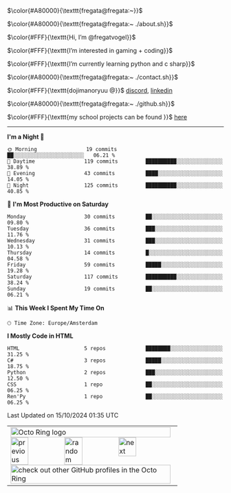$\color{#A80000}{\texttt{fregata@fregata:~}}$

$\color{#A80000}{\texttt{fregata@fregata:~ ./about.sh}}$

$\color{#FFF}{\texttt{Hi, I’m @fregatvogel}}$

$\color{#FFF}{\texttt{I’m interested in gaming + coding}}$

$\color{#FFF}{\texttt{I’m currently learning python and c sharp}}$

$\color{#A80000}{\texttt{fregata@fregata:~ ./contact.sh}}$ 

$\color{#FFF}{\texttt{dojimanoryuu @}}$ [discord](https://discord.com), [linkedin](https://www.linkedin.com/in/sonprakiki/)

$\color{#A80000}{\texttt{fregata@fregata:~ ./github.sh}}$

$\color{#FFF}{\texttt{my school projects can be found }}$ [here](https://github.com/0974201)

<!---
thunderedge/thunderedge is a ✨ special ✨ repository because its `README.md` (this file) appears on your GitHub profile.
You can click the Preview link to take a look at your changes.
--->
----
<!--START_SECTION:waka-->
**I'm a Night 🦉** 

```text
🌞 Morning                19 commits          ██░░░░░░░░░░░░░░░░░░░░░░░   06.21 % 
🌆 Daytime                119 commits         ██████████░░░░░░░░░░░░░░░   38.89 % 
🌃 Evening                43 commits          ████░░░░░░░░░░░░░░░░░░░░░   14.05 % 
🌙 Night                  125 commits         ██████████░░░░░░░░░░░░░░░   40.85 % 
```
📅 **I'm Most Productive on Saturday** 

```text
Monday                   30 commits          ██░░░░░░░░░░░░░░░░░░░░░░░   09.80 % 
Tuesday                  36 commits          ███░░░░░░░░░░░░░░░░░░░░░░   11.76 % 
Wednesday                31 commits          ███░░░░░░░░░░░░░░░░░░░░░░   10.13 % 
Thursday                 14 commits          █░░░░░░░░░░░░░░░░░░░░░░░░   04.58 % 
Friday                   59 commits          █████░░░░░░░░░░░░░░░░░░░░   19.28 % 
Saturday                 117 commits         ██████████░░░░░░░░░░░░░░░   38.24 % 
Sunday                   19 commits          ██░░░░░░░░░░░░░░░░░░░░░░░   06.21 % 
```


📊 **This Week I Spent My Time On** 

```text
🕑︎ Time Zone: Europe/Amsterdam
```

**I Mostly Code in HTML** 

```text
HTML                     5 repos             ████████░░░░░░░░░░░░░░░░░   31.25 % 
C#                       3 repos             █████░░░░░░░░░░░░░░░░░░░░   18.75 % 
Python                   2 repos             ███░░░░░░░░░░░░░░░░░░░░░░   12.50 % 
CSS                      1 repo              ██░░░░░░░░░░░░░░░░░░░░░░░   06.25 % 
Ren'Py                   1 repo              ██░░░░░░░░░░░░░░░░░░░░░░░   06.25 % 
```




 Last Updated on 15/10/2024 01:35 UTC
<!--END_SECTION:waka-->

<table><tbody><tr><td><a href="https://octo-ring.com/"><img src="https://octo-ring.com/static/img/widget/top.png" width="99%" alt="Octo Ring logo" align="top"></a><br><a href="https://octo-ring.com/p/fregatvogel/prev"><img src="https://octo-ring.com/static/img/widget/prev.png" width="33%" alt="previous" align="top" title="previous profile"></a><a href="https://octo-ring.com/p/fregatvogel/random"><img src="https://octo-ring.com/static/img/widget/random.png" width="33%" alt="random" align="top" title="random profile"></a><a href="https://octo-ring.com/p/fregatvogel/next"><img src="https://octo-ring.com/static/img/widget/next.png" width="33%" alt="next" align="top" title="next profile"></a><br><a href="https://octo-ring.com/"><img src="https://octo-ring.com/static/img/widget/bottom.png" width="99%" alt="check out other GitHub profiles in the Octo Ring" align="top"></a></td></tr></tbody></table>
